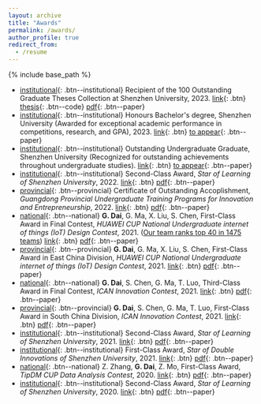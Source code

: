 ```yaml
---
layout: archive
title: "Awards"
permalink: /awards/
author_profile: true
redirect_from:
  - /resume
---
```


{% include base_path %}

* [institutional](){: .btn--institutional} Recipient of the 100 Outstanding Graduate Theses Collection at Shenzhen University, 2023.  [link](https://en.szu.edu.cn/){: .btn} [thesis](https://guohaodai.github.io/files/pub_UGThesis_23.pdf){: .btn--code} [pdf](https://guohaodai.github.io/files/pub_UGThesis_23.pdf){: .btn--paper}
* [institutional](){: .btn--institutional} Honours Bachelor's degree, Shenzhen University (Awarded for exceptional academic performance in competitions, research, and GPA), 2023. [link](https://www1.szu.edu.cn/board/view.asp?id=495863){: .btn} [to appear](https://guohaodai.github.io/){: .btn--paper}
* [institutional](){: .btn--institutional} Outstanding Undergraduate Graduate, Shenzhen University (Recognized for outstanding achievements throughout undergraduate studies). [link](https://www1.szu.edu.cn/board/view.asp?id=495657){: .btn} [to appear](https://guohaodai.github.io/files/){: .btn--paper}
* [institutional](){: .btn--institutional} Second-Class Award, *Star of Learning of Shenzhen University*, 2022. [link](https://www1.szu.edu.cn/board/view.asp?id=482922){: .btn} [pdf](https://guohaodai.github.io/files/awd_star_learn_22.pdf){: .btn--paper}
* [provincial](){: .btn--provincial} Certificate of Outstanding Accoplishment, *Guangdong Provincial Undergraduate Training Programs for Innovation and Entrepreneurship*, 2022. [link](http://jwb.szu.edu.cn/info/1358/2013.htm){: .btn} [pdf](https://guohaodai.github.io/files/awd_train_prog_22.pdf){: .btn--paper}
* [national](){: .btn--national} **G. Dai**, G. Ma, X. Liu, S. Chen, First-Class Award in Final Contest, *HUAWEI CUP National Undergraduate internet of things (IoT) Design Contest*, 2021. (<u>Our team ranks top 40 in 1475 teams</u>) [link](http://iot.sjtu.edu.cn/Default.aspx){: .btn} [pdf](https://guohaodai.github.io/files/awd_HW_final_21.pdf){: .btn--paper}
* [provincial](){: .btn--provincial} **G. Dai**, G. Ma, X. Liu, S. Chen, First-Class Award in East China Division, *HUAWEI CUP National Undergraduate internet of things (IoT) Design Contest*, 2021. [link](http://iot.sjtu.edu.cn/Default.aspx){: .btn} [pdf](https://guohaodai.github.io/files/awd_HW_east_21.pdf){: .btn--paper} 
* [national](){: .btn--national} **G. Dai**, S. Chen, G. Ma, T. Luo, Third-Class Award in Final Contest, *ICAN Innovation Contest*, 2021. [link](http://www.g-ican.com/home/index){: .btn} [pdf](https://guohaodai.github.io/files/awd_ICAN_final_21.pdf){: .btn--paper}
* [provincial](){: .btn--provincial} **G. Dai**, S. Chen, G. Ma, T. Luo, First-Class Award in South China Division, *ICAN Innovation Contest*, 2021. [link](http://www.g-ican.com/home/index){: .btn} [pdf](https://guohaodai.github.io/files/awd_ICAN_HUANAN_21.pdf){: .btn--paper}
* [institutional](){: .btn--institutional} Second-Class Award, *Star of Learning of Shenzhen University*, 2021. [link](https://www1.szu.edu.cn/board/view.asp?id=459492){: .btn} [pdf](https://guohaodai.github.io/files/awd_star_learn_21.pdf){: .btn--paper}
* [institutional](){: .btn--institutional} First-Class Award, *Star of Double Innovations of Shenzhen University*, 2021. [link](https://www1.szu.edu.cn/board/view.asp?id=459492){: .btn} [pdf](https://guohaodai.github.io/files/awd_star_inno_21.pdf){: .btn--paper}
* [national](){: .btn--national} Z. Zhang, **G. Dai**,  Z. Mo, First-Class Award, *TipDM CUP Data Analysis Contest*, 2020. [link](https://www.tipdm.org:10010/#/competition/1557899215680741376/introduce){: .btn} [pdf](https://guohaodai.github.io/files/awd_teddy_20.pdf){: .btn--paper}
* [institutional](){: .btn--institutional} Second-Class Award, *Star of Learning of Shenzhen University*, 2020. [link](https://www1.szu.edu.cn/board/view.asp?id=436223){: .btn} [pdf](https://guohaodai.github.io/files/awd_star_learn_20.pdf){: .btn--paper}

